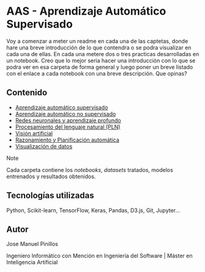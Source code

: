 # AAS - Aprendizaje Automático Supervisado
Voy a comenzar a meter un readme en cada una de las captetas, donde hare una breve introducción de lo que contendra o se podra visualizar en cada una de ellas. En cada una metere dos o tres practicas desarrolladas en un notebook. Creo que lo mejor seria hacer una introducción con lo que se podra ver en esa carpeta de forma general y luego poner un breve listado con el enlace a cada notebook con una breve descripción. Que opinas?

## Contenido

- [Aprendizaje automático supervisado](Aprendizaje_automático_supervisado/)
- [Aprendizaje automático no supervisado](Aprendizaje_automático_no_supervisado/)
- [Redes neuronales y aprendizaje profundo](Redes_neuronales_y_aprendizaje_profundo/)
- [Procesamiento del lenguaje natural (PLN)](Procesamiento_del_lenguaje_natural_(PLN)/)
- [Visión artificial](Visión_artificial/)
- [Razonamiento y Planificación automática](Razonamiento_y_Planificación_automática/)
- [Visualización de datos](Visualización_de_datos/)

 

> [!NOTE]
>
> Cada carpeta contiene los *notebooks*, *datasets* tratados, modelos entrenados y resultados obtenidos.

 

## Tecnologías utilizadas 

Python, Scikit-learn, TensorFlow, Keras, Pandas, D3.js, Git, Jupyter...

 

## Autor

Jose Manuel Pinillos  

Ingeniero Informático con Mención en Ingeniería del Software | Máster en Inteligencia Artificial
